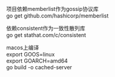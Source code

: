 项目依赖memberlist作为gossip协议库</br>
go get github.com/hashicorp/memberlist</br>

依赖consistent作为一致性散列库</br>
go get stathat.com/c/consistent</br>

macos上编译</br>
export GOOS=linux</br>
export GOARCH=amd64</br>
go build -o cached-server</br>